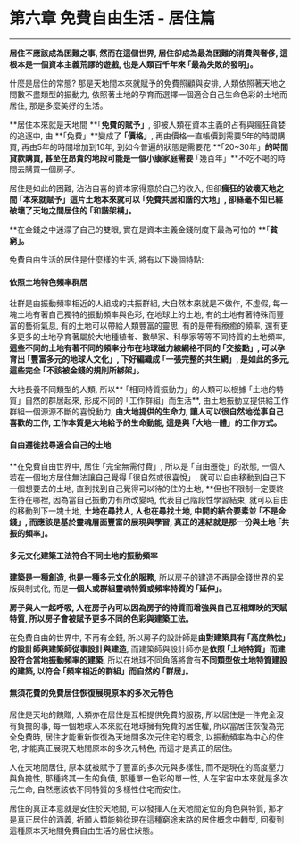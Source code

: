 # 第六章 免費自由生活 - 居住篇

---

**居住不應該成為困難之事, 然而在這個世界, 居住卻成為最為困難的消費與奢侈, 這根本是一個資本主義荒謬的遊戲, 也是人類百千年來 ｢最為失敗的發明」。**

什麼是居住的常態? 那是天地間本來就賦予的免費照顧與安排, 人類依照著天地之間數不盡類型的振動力, 依照著土地的孕育而選擇一個適合自己生命色彩的土地而居住, 那是多麼美好的生活。

**居住本來就是天地間 **｢**免費的賦予」**, 卻被人類在資本主義的占有與瘋狂貪婪的追逐中, 由 **｢免費」**變成了 **｢價格」**, 再由價格一直帳價到需要5年的時間購買, 再由5年的時間增加到10年, 到如今普遍的狀態是需要花 **｢20~30年」**的時間貸款購買, 甚至在昂貴的地段可能是一個小康家庭需要** ｢幾百年」**不吃不喝的時間去購買一個房子。

居住是如此的困難, 沾沾自喜的資本家得意於自己的收入, 但卻**瘋狂的破壞天地之間 ｢本來就賦予」這片土地本來就可以 ｢免費共居和諧的大地」, 卻絲毫不知已經破壞了天地之間居住的 ｢和諧架構」。**

**在金錢之中迷濛了自己的雙眼, 實在是資本主義金錢制度下最為可怕的 **｢**貧窮」。**

免費自由生活的居住是什麼樣的生活, 將有以下幾個特點:

#### 依照土地特色頻率群居

社群是由振動頻率相近的人組成的共振群組, 大自然本來就是不做作, 不虛假, 每一塊土地有著自己獨特的振動頻率與色彩, 在地球上的土地, 有的土地有著特殊而豐富的藝術氣息, 有的土地可以帶給人類豐富的靈思, 有的是帶有療癒的頻率, 還有更多更多的土地孕育著屬於大地種植者、數學家、科學家等等不同特質的土地頻率, **這些不同的土地有著不同的頻率分布在地球磁力線網格不同的 ｢交接點」, 可以孕育出 ｢豐富多元的地球人文化」, 下好編織成 ｢一張完整的共生網」, 是如此的多元, 這些完全 ｢不該被金錢的規則所綁架」。**

大地長養不同類型的人類, 所以** ｢相同特質振動力」的人類可以根據  ｢土地的特質」自然的群居起來, 形成不同的 ｢工作群組」而生活**, 由土地振動立提供給工作群組一個源源不斷的喜悅動力, **由大地提供的生命力, 讓人可以很自然地從事自己喜歡的工作, 工作本質是大地給予的生命動能, 這是與 ｢大地一體」的工作方式。**

#### 自由遷徙找尋適合自己的土地

**在免費自由世界中, 居住 ｢完全無需付費」, 所以是 ｢自由遷徙」的狀態, 一個人若在一個地方居住無法讓自己覺得 ｢很自然或很喜悅」, 就可以自由移動到自己下一個想要去的土地, 直到找到自己覺得可以待的住的土地, **但也不限制一定要終生待在哪裡, 因為當自己振動力有所改變時, 代表自己階段性學習結束, 就可以自由的移動到下一塊土地, **土地在尋找人, 人也在尋找土地, 中間的結合要素並 ｢不是金錢」, 而應該是基於靈魂層面豐富的展現與學習, 真正的連結就是那一份與土地 ｢共振的頻率」。**

#### 多元文化建築工法符合不同土地的振動頻率

**建築是一種創造, 也是一種多元文化的服務,** 所以房子的建造不再是金錢世界的呆版與制式化, 而是**一個人或群組靈魂特質或頻率特質的 ｢延伸」。**

**房子與人一起呼吸, 人在房子內可以因為房子的特質而增強與自己互相輝映的天賦特質, 所以房子會被賦予更多不同的色彩與建築工法。**

在免費自由的世界中, 不再有金錢, 所以房子的設計師是**由對建築具有 ｢高度熱忱」的設計師與建築師從事設計與建造**, 而建築師與設計師亦是**依照 ｢土地特質」而建設符合當地振動頻率的建築**, 所以在地球不同角落將會有**不同類型依土地特質建設的建築, 以符合  ｢頻率相近的群組」而自然的 ｢群居」。**

#### 無須花費的免費居住恢復展現原本的多次元特色

居住是天地的餽贈, 人類亦在居住是互相提供免費的服務, 所以居住是一件完全沒有負擔的事, 每一個地球人本來就在地球擁有免費的居住權, 所以當居住恢復為完全免費時, 居住才能重新恢復為天地間多次元住宅的概念, 以振動頻率為中心的住宅, 才能真正展現天地間原本的多次元特色, 而這才是真正的居住。

人在天地間居住, 原本就被賦予了豐富的多次元與多樣性, 而不是現在的高度壓力與負擔性, 那種終其一生的負債, 那種單一色彩的單一性, 人在宇宙中本來就是多次元生命, 自然應該依不同特質的多樣性住宅而安住。

居住的真正本意就是安住於天地間, 可以發揮人在天地間定位的角色與特質, 那才是真正居住的涵義, 祈願人類能夠從現在這種窮途末路的居住概念中轉型, 回復到這種原本天地間免費自由生活的居住狀態。

